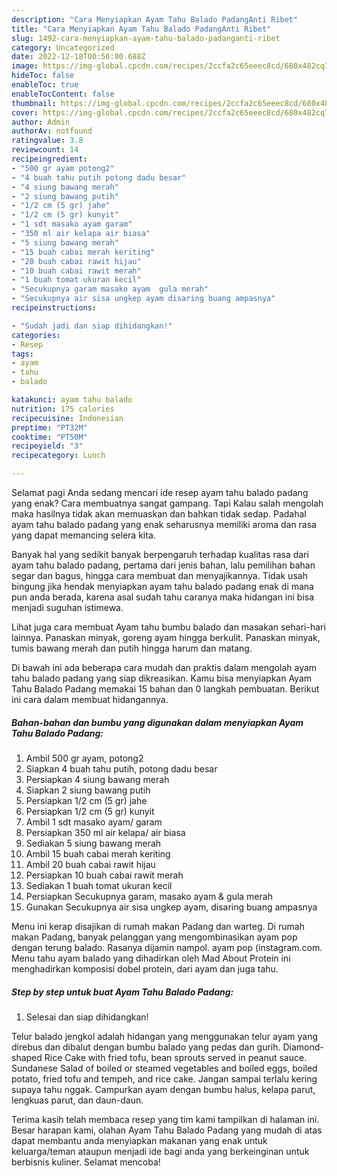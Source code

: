 ```yaml
---
description: "Cara Menyiapkan Ayam Tahu Balado PadangAnti Ribet"
title: "Cara Menyiapkan Ayam Tahu Balado PadangAnti Ribet"
slug: 1492-cara-menyiapkan-ayam-tahu-balado-padanganti-ribet
category: Uncategorized
date: 2022-12-18T00:56:00.688Z
image: https://img-global.cpcdn.com/recipes/2ccfa2c65eeec8cd/680x482cq70/ayam-tahu-balado-padang-foto-resep-utama.jpg
hideToc: false
enableToc: true
enableTocContent: false
thumbnail: https://img-global.cpcdn.com/recipes/2ccfa2c65eeec8cd/680x482cq70/ayam-tahu-balado-padang-foto-resep-utama.jpg
cover: https://img-global.cpcdn.com/recipes/2ccfa2c65eeec8cd/680x482cq70/ayam-tahu-balado-padang-foto-resep-utama.jpg
author: Admin
authorAv: notfound
ratingvalue: 3.8
reviewcount: 14
recipeingredient:
- "500 gr ayam potong2"
- "4 buah tahu putih potong dadu besar"
- "4 siung bawang merah"
- "2 siung bawang putih"
- "1/2 cm (5 gr) jahe"
- "1/2 cm (5 gr) kunyit"
- "1 sdt masako ayam garam"
- "350 ml air kelapa air biasa"
- "5 siung bawang merah"
- "15 buah cabai merah keriting"
- "20 buah cabai rawit hijau"
- "10 buah cabai rawit merah"
- "1 buah tomat ukuran kecil"
- "Secukupnya garam masako ayam  gula merah"
- "Secukupnya air sisa ungkep ayam disaring buang ampasnya"
recipeinstructions:

- "Sudah jadi dan siap dihidangkan!"
categories:
- Resep
tags:
- ayam
- tahu
- balado

katakunci: ayam tahu balado 
nutrition: 175 calories
recipecuisine: Indonesian
preptime: "PT32M"
cooktime: "PT50M"
recipeyield: "3"
recipecategory: Lunch

---
```



Selamat pagi Anda sedang mencari ide resep ayam tahu balado padang yang enak? Cara membuatnya sangat gampang. Tapi Kalau salah mengolah maka hasilnya tidak akan memuaskan dan bahkan tidak sedap. Padahal ayam tahu balado padang yang enak seharusnya memiliki aroma dan rasa yang dapat memancing selera kita.


Banyak hal yang sedikit banyak berpengaruh terhadap kualitas rasa dari ayam tahu balado padang, pertama dari jenis bahan, lalu pemilihan bahan segar dan bagus, hingga cara membuat dan menyajikannya. Tidak usah bingung jika hendak menyiapkan ayam tahu balado padang enak di mana pun anda berada, karena asal sudah tahu caranya maka hidangan ini bisa menjadi suguhan istimewa.

Lihat juga cara membuat Ayam tahu bumbu balado dan masakan sehari-hari lainnya. Panaskan minyak, goreng ayam hingga berkulit. Panaskan minyak, tumis bawang merah dan putih hingga harum dan matang.


Di bawah ini ada beberapa cara mudah dan praktis dalam mengolah ayam tahu balado padang yang siap dikreasikan. Kamu bisa menyiapkan Ayam Tahu Balado Padang memakai 15 bahan dan 0 langkah pembuatan. Berikut ini cara dalam membuat hidangannya.

<!--inarticleads1-->

##### Bahan-bahan dan bumbu yang digunakan dalam menyiapkan Ayam Tahu Balado Padang:

1. Ambil 500 gr ayam, potong2
1. Siapkan 4 buah tahu putih, potong dadu besar
1. Persiapkan 4 siung bawang merah
1. Siapkan 2 siung bawang putih
1. Persiapkan 1/2 cm (5 gr) jahe
1. Persiapkan 1/2 cm (5 gr) kunyit
1. Ambil 1 sdt masako ayam/ garam
1. Persiapkan 350 ml air kelapa/ air biasa
1. Sediakan 5 siung bawang merah
1. Ambil 15 buah cabai merah keriting
1. Ambil 20 buah cabai rawit hijau
1. Persiapkan 10 buah cabai rawit merah
1. Sediakan 1 buah tomat ukuran kecil
1. Persiapkan Secukupnya garam, masako ayam &amp; gula merah
1. Gunakan Secukupnya air sisa ungkep ayam, disaring buang ampasnya


Menu ini kerap disajikan di rumah makan Padang dan warteg. Di rumah makan Padang, banyak pelanggan yang mengombinasikan ayam pop dengan terung balado. Rasanya dijamin nampol. ayam pop (instagram.com. Menu tahu ayam balado yang dihadirkan oleh Mad About Protein ini menghadirkan komposisi dobel protein, dari ayam dan juga tahu. 

<!--inarticleads2-->

##### Step by step untuk buat Ayam Tahu Balado Padang:


1. Selesai dan siap dihidangkan!

Telur balado jengkol adalah hidangan yang menggunakan telur ayam yang direbus dan dibalut dengan bumbu balado yang pedas dan gurih. Diamond-shaped Rice Cake with fried tofu, bean sprouts served in peanut sauce. Sundanese Salad of boiled or steamed vegetables and boiled eggs, boiled potato, fried tofu and tempeh, and rice cake. Jangan sampai terlalu kering supaya tahu nggak. Campurkan ayam dengan bumbu halus, kelapa parut, lengkuas parut, dan daun-daun. 

Terima kasih telah membaca resep yang tim kami tampilkan di halaman ini. Besar harapan kami, olahan Ayam Tahu Balado Padang yang mudah di atas dapat membantu anda menyiapkan makanan yang enak untuk keluarga/teman ataupun menjadi ide bagi anda yang berkeinginan untuk berbisnis kuliner. Selamat mencoba!
